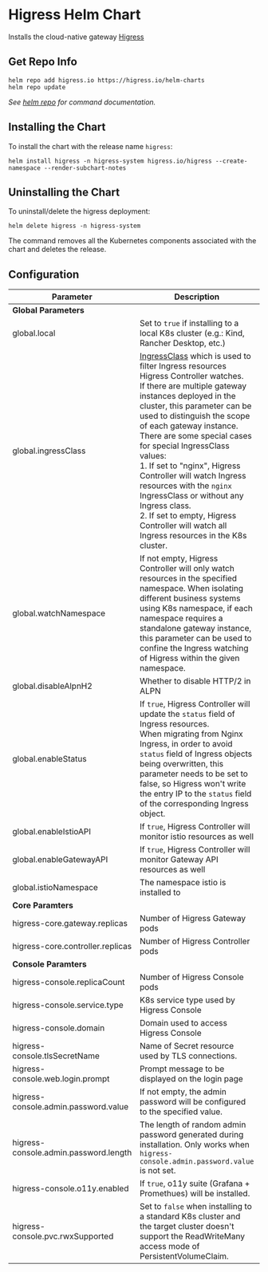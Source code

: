 # Higress Helm Chart

Installs the cloud-native gateway [Higress](http://higress.io/)

## Get Repo Info

```console
helm repo add higress.io https://higress.io/helm-charts
helm repo update
```

_See [helm repo](https://helm.sh/docs/helm/helm_repo/) for command documentation._

## Installing the Chart

To install the chart with the release name `higress`:

```console
helm install higress -n higress-system higress.io/higress --create-namespace --render-subchart-notes
```

## Uninstalling the Chart

To uninstall/delete the higress deployment:

```console
helm delete higress -n higress-system
```

The command removes all the Kubernetes components associated with the chart and deletes the release.

## Configuration

| **Parameter** | **Description** | **Default** |
|---|---|---|
| **Global Parameters** |  |  |
| global.local | Set to `true` if installing to a local K8s cluster (e.g.: Kind, Rancher Desktop, etc.) | false |
| global.ingressClass | [IngressClass](https://kubernetes.io/zh-cn/docs/concepts/services-networking/ingress/#ingress-class) which is used to filter Ingress resources Higress Controller watches.<br />If there are multiple gateway instances deployed in the cluster, this parameter can be used to distinguish the scope of each gateway instance.<br />There are some special cases for special IngressClass values:<br />1. If set to "nginx", Higress Controller will watch Ingress resources with the `nginx` IngressClass or without any Ingress class.<br />2. If set to empty, Higress Controller will watch all Ingress resources in the K8s cluster. | higress |
| global.watchNamespace | If not empty, Higress Controller will only watch resources in the specified namespace. When isolating different business systems using K8s namespace, if each namespace requires a standalone gateway instance, this parameter can be used to confine the Ingress watching of Higress within the given namespace. | "" |
| global.disableAlpnH2 | Whether to disable HTTP/2 in ALPN | true |
| global.enableStatus | If `true`, Higress Controller will update the `status` field of Ingress resources.<br />When migrating from Nginx Ingress, in order to avoid `status` field of Ingress objects being overwritten, this parameter needs to be set to false, so Higress won't write the entry IP to the `status` field of the corresponding Ingress object. | true |
| global.enableIstioAPI | If `true`, Higress Controller will monitor istio resources as well | false |
| global.enableGatewayAPI | If `true`, Higress Controller will monitor Gateway API resources as well | false |
| global.istioNamespace | The namespace istio is installed to | istio-system |
| **Core Paramters** |  |  |
| higress-core.gateway.replicas | Number of Higress Gateway pods | 2 |
| higress-core.controller.replicas | Number of Higress Controller pods | 1 |
| **Console Paramters** |  |  |
| higress-console.replicaCount | Number of Higress Console pods | 1 |
| higress-console.service.type | K8s service type used by Higress Console | ClusterIP |
| higress-console.domain | Domain used to access Higress Console | console.higress.io |
| higress-console.tlsSecretName | Name of Secret resource used by TLS connections. | "" |
| higress-console.web.login.prompt | Prompt message to be displayed on the login page | "" |
| higress-console.admin.password.value | If not empty, the admin password will be configured to the specified value. | "" |
| higress-console.admin.password.length | The length of random admin password generated during installation. Only works when `higress-console.admin.password.value` is not set. | 8 |
| higress-console.o11y.enabled | If `true`, o11y suite (Grafana + Promethues) will be installed. | false |
| higress-console.pvc.rwxSupported | Set to `false` when installing to a standard K8s cluster and the target cluster doesn't support the ReadWriteMany access mode of PersistentVolumeClaim. | true |
